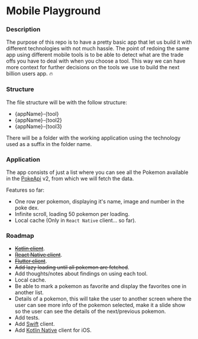 # Mobile Playground

### Description

The purpose of this repo is to have a pretty basic app that let us build
it with different technologies with not much hassle. The point of redoing
 the same app using different mobile tools is to be able to detect what
 are the trade offs you have to deal with when you choose a tool. This 
 way we can have more context for further decisions on the tools we use 
 to build the next billion users app. :fire:

### Structure

The file structure will be with the follow structure:

- {appName}-{tool}
- {appName}-{tool2}
- {appName}-{tool3}

There will be a folder with the working application using the technology
 used as a suffix in the folder name.

### Application

The app consists of just a list where you can see all the Pokemon
available in the [PokeApi](https://pokeapi.co/) v2, from which we will
fetch the data.

Features so far:

- One row per pokemon, displaying it's name, image and number in the poke
dex.
- Infinite scroll, loading 50 pokemon per loading.
- Local cache (Only in `React Native` client... so far).

### Roadmap

- ~~[Kotlin client](https://kotlinlang.org/docs/reference/android-overview.html)~~.
- ~~[React Native client](https://facebook.github.io/react-native/)~~.
- ~~[Flutter client](https://flutter.io/)~~.
- ~~Add lazy loading until all pokemon are fetched~~.
- Add thoughts/notes about findings on using each tool.
- Local cache.
- Be able to mark a pokemon as favorite and display the favorites one in
another list.
- Details of a pokemon, this will take the user to another screen where
the user can see more info of the pokemon selected, make it a slide show
 so the user can see the details of the next/previous pokemon.
- Add tests.
- Add [Swift](https://developer.apple.com/swift/) client.
- Add [Kotlin Native](https://kotlinlang.org/docs/reference/native-overview.html) client for iOS.
